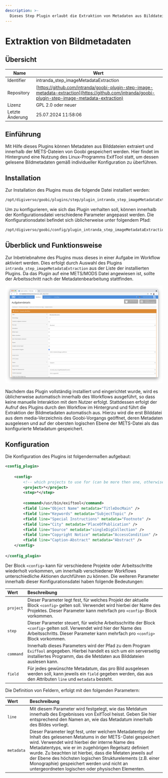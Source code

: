 ```yaml
---
description: >-
  Dieses Step Plugin erlaubt die Extraktion von Metadaten aus Bilddateien, um diese innerhalb der METS-Dateien zu speichern.
---
```


# Extraktion von Bildmetadaten

## Übersicht

Name                     | Wert
-------------------------|-----------
Identifier               | intranda_step_imageMetadataExtraction
Repository               | [https://github.com/intranda/goobi-plugin-step-image-metadata-extraction](https://github.com/intranda/goobi-plugin-step-image-metadata-extraction)
Lizenz              | GPL 2.0 oder neuer 
Letzte Änderung    | 25.07.2024 11:58:06


## Einführung
Mit Hilfe dieses Plugins können Metadaten aus Bilddateien extraiert und innerhalb der METS-Dateien von Goobi gespeichert werden. Hier findet im Hintergrund eine Nutzung des Linux-Programms ExifTool statt, um dessen gelesene Bildmetadaten gemäß individueller Konfiguration zu überführen.


## Installation
Zur Installation des Plugins muss die folgende Datei installiert werden:

```xml
/opt/digiverso/goobi/plugins/step/plugin_intranda_step_imageMetadataExtraction-base.jar
```

Um zu konfigurieren, wie sich das Plugin verhalten soll, können innerhalb der Konfigurationsdatei verschiedene Parameter angepasst werden. Die Konfigurationsdatei befindet sich üblicherweise unter folgendem Pfad:

```xml
/opt/digiverso/goobi/config/plugin_intranda_step_imageMetadataExtraction.xml
```


## Überblick und Funktionsweise
Zur Inbetriebnahme des Plugins muss dieses in einer Aufgabe im Workflow aktiviert werden. Dies erfolgt durch Auswahl des Plugins `intranda_step_imageMetadataExtraction` aus der Liste der installierten Plugins. Da das Plugin auf eine METS/MODS Datei angewiesen ist, sollte der Arbeitsschritt nach der Metadatenbearbeitung stattfinden.

![Zuweisung des Plugins zu einer bestimmten Aufgabe](images/goobi-plugin-step-image-metadata-extraction_screen1_de.png)

Nachdem das Plugin vollständig installiert und eingerichtet wurde, wird es üblicherweise automatisch innerhalb des Workflows ausgeführt, so dass keine manuelle Interaktion mit dem Nutzer erfolgt. Stattdessen erfolgt der Aufruf des Plugins durch den Workflow im Hintergrund und führt die Extraktion der Bildmetadaten automatisch aus. Hierzu wird die erst Bilddatei aus dem media-Verzeichnis des Goobi-Vorgangs geöffnet, deren Metadaten ausgelesen und auf der obersten logischen Ebene der METS-Datei als das konfigurierte Metadatum gespeichert.


## Konfiguration
Die Konfiguration des Plugins ist folgendermaßen aufgebaut:

```xml
<config_plugin>

    <config>
        <!-- which projects to use for (can be more then one, otherwise use *) -->
        <project>*</project>
        <step>*</step>

        <command>/usr/bin/exiftool</command>
        <field line="Object Name" metadata="TitleDocMain" />
        <field line="Keywords" metadata="SubjectTopic" />
        <field line="Special Instructions" metadata="Footnote" />
        <field line="City" metadata="PlaceOfPublication" />
        <field line="Source" metadata="singleDigCollection" />
        <field line="Copyright Notice" metadata="AccessCondition" />
        <field line="Caption-Abstract" metadata="Abstract" />
    </config>

</config_plugin>
```

Der Block `<config>` kann für verschiedene Projekte oder Arbeitsschritte wiederholt vorkommen, um innerhalb verschiedener Workflows unterschiedliche Aktionen durchführen zu können. Die weiteren Parameter innerhalb dieser Konfigurationsdatei haben folgende Bedeutungen:

| Wert | Beschreibung |
| :--- | :--- |
| `project` | Dieser Parameter legt fest, für welches Projekt der aktuelle Block `<config>` gelten soll. Verwendet wird hierbei der Name des Projektes. Dieser Parameter kann mehrfach pro `<config>` Block vorkommen. |
| `step` | Dieser Parameter steuert, für welche Arbeitsschritte der Block `<config>` gelten soll. Verwendet wird hier der Name des Arbeitsschritts. Dieser Parameter kann mehrfach pro `<config>` Block vorkommen. |
| `command` | Innerhalb dieses Parameters wird der Pfad zu dem Program `ExifTool` angegeben. Hierbei handelt es sich um ein serverseitig installiertes Programm, das die Metdaten aus Bilddateien auslesen kann. |
| `field` | Für jedes gewünschte Metadatum, das pro Bild ausgelesen werden soll, kann jeweils ein `field` gegeben werden, das aus den Attributen `line` und `metadata` besteht. |

Die Definition von Feldern, erfolgt mit den folgenden Parametern:

| Wert | Beschreibung |
| :--- | :--- |
| `line` | Mit diesem Parameter wird festgelegt, wie das Metdatum innerhalb des Ergebnisses von ExifTool heisst. Geben Sie hier entsprechend den Namen an, wie das Metadatum innerhalb des Bildes vorliegt. |
| `metadata` | Dieser Parameter legt fest, unter welchem Metadatentyp der Inhalt des gelesenen Metatums in der METS-Datei gespeichert wird. Verwendet wird hierbei der interne Name des Metadatentyps, wie er im zugehörigen Regelsatz definiert wurde. Zu beachten ist hierbei, dass die Metaten jeweils auf der Ebene des höchsten logischen Strukturelements (z.B. einer Monographie) gespeichert werden und nicht an untergeordneten logischen oder physischen Elementen. |